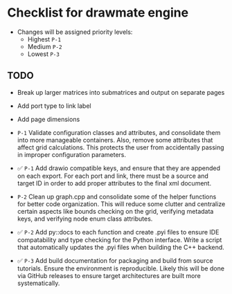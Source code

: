 # Checklist for drawmate engine
- Changes will be assigned priority levels:
  - Highest ```P-1```
  - Medium  ```P-2```
  - Lowest  ```P-3```

## TODO
- Break up larger matrices into submatrices and output on separate pages
- Add port type to link label
- Add page dimensions
- ```P-1``` Validate configuration classes and attributes,
            and consolidate them into more manageable containers.
            Also, remove some attributes that affect grid calculations.
            This protects the user from accidentally passing in improper
            configuration parameters. 

- ✅ ```P-1``` Add drawio compatible keys, and ensure that they are appended
            on each export. For each port and link, there must be a source
            and target ID in order to add proper attributes to the final
            xml document.

- ```P-2``` Clean up graph.cpp and consolidate some of the helper functions
            for better code organization. This will reduce some clutter and
            centralize certain aspects like bounds checking on the grid,
            verifying metadata keys, and verifying node enum class
            attributes.

- ✅ ```P-2``` Add py::docs to each function and create .pyi files to ensure
            IDE compatability and type checking for the Python interface.
            Write a script that automatically updates the .pyi files when
            building the C++ backend.

- ✅ ```P-3``` Add build documentation for packaging and build from source
            tutorials. Ensure the environment is reproducible. Likely this
            will be done via GitHub releases to ensure target architectures
            are built more systematically.